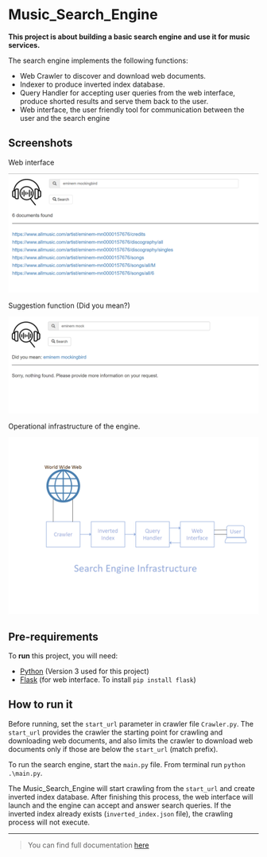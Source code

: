 # Music_Search_Engine

**This project is about building a basic search engine and use it for music services.**

The search engine implements the following functions:
- Web Crawler to discover and download web documents.
- Indexer to produce inverted index database.
- Query Handler for accepting user queries from the web interface, produce shorted results and serve them back to the user.
- Web interface, the user friendly tool for communication between the user and the
search engine

## Screenshots
Web interface

![screenshot](https://github.com/Charalampidis87/Music_Search_Engine/blob/main/Assets/search_results.png)

Suggestion function (Did you mean?)

![screenshot](https://github.com/Charalampidis87/Music_Search_Engine/blob/main/Assets/suggestions.png)

Operational infrastructure of the engine.

![infrastructure](https://github.com/Charalampidis87/Music_Search_Engine/blob/main/Assets/infrastructure.png)

## Pre-requirements
To **run** this project, you will need:
- [Python](https://www.python.org/downloads/) (Version 3 used for this project)
- [Flask](https://flask.palletsprojects.com/en/3.0.x/installation/) (for web interface. To install `pip install flask`)

## How to run it
Before running, set the `start_url` parameter in crawler file `Crawler.py`. The `start_url` provides the crawler the starting point for crawling and downloading web documents, and also limits the crawler to download web documents only if those are below the `start_url` (match prefix).

To run the search engine, start the `main.py` file. From terminal run `python .\main.py`.

The Music_Search_Engine will start crawling from the `start_url` and create inverted index database. After finishing this process, the web interface will launch and the engine can accept and answer search queries. If the inverted index already exists (`inverted_index.json` file), the crawling process will not execute.

___
> You can find full documentation [here](https://github.com/Charalampidis87/Music_Search_Engine/blob/main/Assets/Project_Documentation.pdf)